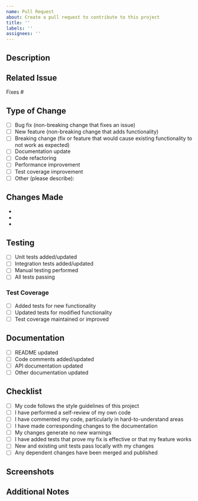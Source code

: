 ```yaml
---
name: Pull Request
about: Create a pull request to contribute to this project
title: ''
labels: ''
assignees: ''
---
```


## Description
<!-- Provide a clear and concise description of the changes in this PR -->

## Related Issue
<!-- Link to the issue that this PR addresses -->
Fixes #

## Type of Change
<!-- Mark the appropriate option with an 'x' -->
- [ ] Bug fix (non-breaking change that fixes an issue)
- [ ] New feature (non-breaking change that adds functionality)
- [ ] Breaking change (fix or feature that would cause existing functionality to not work as expected)
- [ ] Documentation update
- [ ] Code refactoring
- [ ] Performance improvement
- [ ] Test coverage improvement
- [ ] Other (please describe):

## Changes Made
<!-- List the specific changes you've made -->
-
-
-

## Testing
<!-- Describe the tests you ran and their outcomes -->
- [ ] Unit tests added/updated
- [ ] Integration tests added/updated
- [ ] Manual testing performed
- [ ] All tests passing

### Test Coverage
<!-- Provide information about test coverage -->
- [ ] Added tests for new functionality
- [ ] Updated tests for modified functionality
- [ ] Test coverage maintained or improved

## Documentation
<!-- Describe any documentation changes -->
- [ ] README updated
- [ ] Code comments added/updated
- [ ] API documentation updated
- [ ] Other documentation updated

## Checklist
<!-- Mark the items you've completed with an 'x' -->
- [ ] My code follows the style guidelines of this project
- [ ] I have performed a self-review of my own code
- [ ] I have commented my code, particularly in hard-to-understand areas
- [ ] I have made corresponding changes to the documentation
- [ ] My changes generate no new warnings
- [ ] I have added tests that prove my fix is effective or that my feature works
- [ ] New and existing unit tests pass locally with my changes
- [ ] Any dependent changes have been merged and published

## Screenshots
<!-- If applicable, add screenshots to help explain your changes -->

## Additional Notes
<!-- Add any other information about the PR here -->
